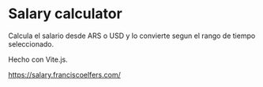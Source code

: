 # Salary calculator

Calcula el salario desde ARS o USD y lo convierte segun el rango de tiempo seleccionado.

Hecho con Vite.js.

https://salary.franciscoelfers.com/
